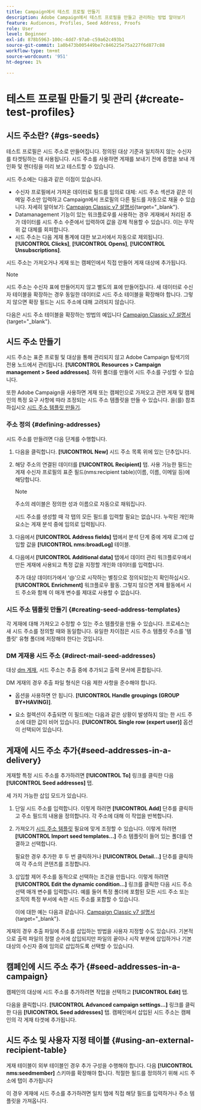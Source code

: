 ```yaml
---
title: Campaign에서 테스트 프로필 만들기
description: Adobe Campaign에서 테스트 프로필을 만들고 관리하는 방법 알아보기
feature: Audiences, Profiles, Seed Address, Proofs
role: User
level: Beginner
exl-id: 878b5963-100c-4dd7-97a0-c59a62c493b1
source-git-commit: 1a0b473b005449be7c846225e75a227f6d877c88
workflow-type: tm+mt
source-wordcount: '951'
ht-degree: 1%

---
```


# 테스트 프로필 만들기 및 관리 {#create-test-profiles}

## 시드 주소란? {#gs-seeds}

테스트 프로필은 시드 주소로 만들어집니다. 정의된 대상 기준과 일치하지 않는 수신자를 타겟팅하는 데 사용됩니다. 시드 주소를 사용하면 게재를 보내기 전에 증명을 보내 개인화 및 렌더링을 미리 보고 테스트할 수 있습니다.

시드 주소에는 다음과 같은 이점이 있습니다.

* 수신자 프로필에서 가져온 데이터로 필드를 임의로 대체: 시드 주소 섹션과 같은 이메일 주소만 입력하고 Campaign에서 프로필의 다른 필드를 자동으로 채울 수 있습니다. 자세히 알아보기: [Campaign Classic v7 설명서](https://experienceleague.adobe.com/docs/campaign-classic/using/sending-messages/using-seed-addresses/use-case--selecting-seed-addresses-on-criteria.html?lang=en){target="_blank"}.
* Datamanagement 기능이 있는 워크플로우를 사용하는 경우 게재에서 처리된 추가 데이터를 시드 주소 수준에서 입력하여 값을 강제 적용할 수 있습니다. 이는 무작위 값 대체를 회피합니다.
* 시드 주소는 다음 게재 통계에 대한 보고서에서 자동으로 제외됩니다. **[!UICONTROL Clicks]**, **[!UICONTROL Opens]**, **[!UICONTROL Unsubscriptions]**.

시드 주소는 가져오거나 게재 또는 캠페인에서 직접 만들어 게재 대상에 추가됩니다.

>[!NOTE]
>
>시드 주소는 수신자 표에 만들어지지 않고 별도의 표에 만들어집니다. 새 데이터로 수신자 테이블을 확장하는 경우 동일한 데이터로 시드 주소 테이블을 확장해야 합니다. 그렇지 않으면 확장 필드는 시드 주소에 대해 고려되지 않습니다.
>
>다음은 시드 주소 테이블을 확장하는 방법의 예입니다 [Campaign Classic v7 설명서](https://experienceleague.adobe.com/docs/campaign-classic/using/sending-messages/using-seed-addresses/use-case--selecting-seed-addresses-on-criteria.html){target="_blank"}.



## 시드 주소 만들기

시드 주소는 표준 프로필 및 대상을 통해 관리되지 않고 Adobe Campaign 탐색기의 전용 노드에서 관리됩니다. **[!UICONTROL Resources > Campaign management > Seed addresses]**. 하위 폴더를 만들어 시드 주소를 구성할 수 있습니다.

또한 Adobe Campaign을 사용하면 게재 또는 캠페인으로 가져오고 관련 게재 및 캠페인의 특정 요구 사항에 따라 조정되는 시드 주소 템플릿을 만들 수 있습니다. 을(를) 참조하십시오 [시드 주소 템플릿 만들기](#creating-seed-address-templates).

### 주소 정의 {#defining-addresses}

시드 주소를 만들려면 다음 단계를 수행합니다.

1. 다음을 클릭합니다. **[!UICONTROL New]** 시드 주소 목록 위에 있는 단추입니다.
1. 해당 주소의 연결된 데이터를 **[!UICONTROL Recipient]** 탭. 사용 가능한 필드는 게재 수신자 프로필의 표준 필드(nms:recipient table)(이름, 이름, 이메일 등)에 해당합니다.

   >[!NOTE]
   >
   >주소의 레이블은 정의한 성과 이름으로 자동으로 채워집니다.
   >
   >시드 주소를 생성할 때 각 탭의 모든 필드를 입력할 필요는 없습니다. 누락된 개인화 요소는 게재 분석 중에 임의로 입력됩니다.

1. 다음에서 **[!UICONTROL Address fields]** 탭에서 분석 단계 중에 게재 로그에 삽입할 값을 **[!UICONTROL nms:broadLog]** 테이블.

1. 다음에서 **[!UICONTROL Additional data]** 탭에서 데이터 관리 워크플로우에서 만든 게재에 사용되고 특정 값을 지정할 개인화 데이터를 입력합니다.

   추가 대상 데이터가에서 &#39;@&#39;으로 시작하는 별칭으로 정의되었는지 확인하십시오. **[!UICONTROL Enrichment]** 워크플로우 활동. 그렇지 않으면 게재 활동에서 시드 주소와 함께 이 매개 변수를 제대로 사용할 수 없습니다.

### 시드 주소 템플릿 만들기 {#creating-seed-address-templates}

각 게재에 대해 가져오고 수정할 수 있는 주소 템플릿을 만들 수 있습니다. 프로세스는 새 시드 주소를 정의할 때와 동일합니다. 유일한 차이점은 시드 주소 템플릿 주소를 &#39;템플릿&#39; 유형 폴더에 저장해야 한다는 것입니다.

### DM 게재용 시드 주소 {#direct-mail-seed-addresses}

대상 [dm 게재](../send/direct-mail.md), 시드 주소는 추출 중에 추가되고 출력 문서에 혼합됩니다.

DM 게재의 경우 추출 파일 형식은 다음 제한 사항을 준수해야 합니다.

* 옵션을 사용하면 안 됩니다. **[!UICONTROL Handle groupings (GROUP BY+HAVING)]**.

* 요소 컬렉션이 추출되면 이 필드에는 다음과 같은 상황이 발생하지 않는 한 시드 주소에 대한 값이 비어 있습니다. **[!UICONTROL Single row (expert user)]** 옵션이 선택되어 있습니다.

## 게재에 시드 주소 추가{#seed-addresses-in-a-delivery}

게재할 특정 시드 주소를 추가하려면 **[!UICONTROL To]** 링크를 클릭한 다음 **[!UICONTROL Seed addresses]** 탭.

세 가지 가능한 삽입 모드가 있습니다.

1. 단일 시드 주소를 입력합니다.  이렇게 하려면 **[!UICONTROL Add]** 단추를 클릭하고 주소 필드의 내용을 정의합니다. 각 주소에 대해 이 작업을 반복합니다.

1. 가져오기 [시드 주소 템플릿](#creating-seed-address-template) 필요에 맞게 조정할 수 있습니다. 이렇게 하려면 **[!UICONTROL Import seed templates...]** 주소 템플릿이 들어 있는 폴더를 연결하고 선택합니다.

   필요한 경우 추가한 후 두 번 클릭하거나 **[!UICONTROL Detail...]** 단추를 클릭하여 각 주소의 콘텐츠를 조정합니다.

1. 삽입할 제어 주소를 동적으로 선택하는 조건을 만듭니다. 이렇게 하려면 **[!UICONTROL Edit the dynamic condition...]** 링크를 클릭한 다음 시드 주소 선택 매개 변수를 입력합니다. 예를 들어 특정 폴더에 포함된 모든 시드 주소 또는 조직의 특정 부서에 속한 시드 주소를 포함할 수 있습니다.

   이에 대한 예는 다음과 같습니다. [Campaign Classic v7 설명서](https://experienceleague.adobe.com/docs/campaign-classic/using/sending-messages/using-seed-addresses/use-case--selecting-seed-addresses-on-criteria.html){target="_blank"}.

게재의 경우 추출 파일에 주소를 삽입하는 방법을 사용자 지정할 수도 있습니다. 기본적으로 출력 파일의 정렬 순서에 삽입되지만 파일의 끝이나 시작 부분에 삽입하거나 기본 대상의 수신자 중에 임의로 삽입하도록 선택할 수 있습니다.

## 캠페인에 시드 주소 추가 {#seed-addresses-in-a-campaign}

캠페인의 대상에 시드 주소를 추가하려면 작업을 선택하고 **[!UICONTROL Edit]** 탭.

다음을 클릭합니다. **[!UICONTROL Advanced campaign settings...]** 링크를 클릭한 다음 **[!UICONTROL Seed addresses]** 탭. 캠페인에서 삽입된 시드 주소는 캠페인의 각 게재 타겟에 추가됩니다.

## 시드 주소 및 사용자 지정 테이블 {#using-an-external-recipient-table}

게재 테이블이 외부 테이블인 경우 추가 구성을 수행해야 합니다. 다음 **[!UICONTROL nms:seedmember]** 스키마를 확장해야 합니다. 적절한 필드를 정의하기 위해 시드 주소에 탭이 추가됩니다

이 경우 게재에 시드 주소를 추가하려면 일치 탭에 직접 해당 필드를 입력하거나 주소 템플릿을 가져옵니다.

<!--The **nms:seedMember** schema extension is [this section](../../configuration/using/seed-addresses.md).-->
